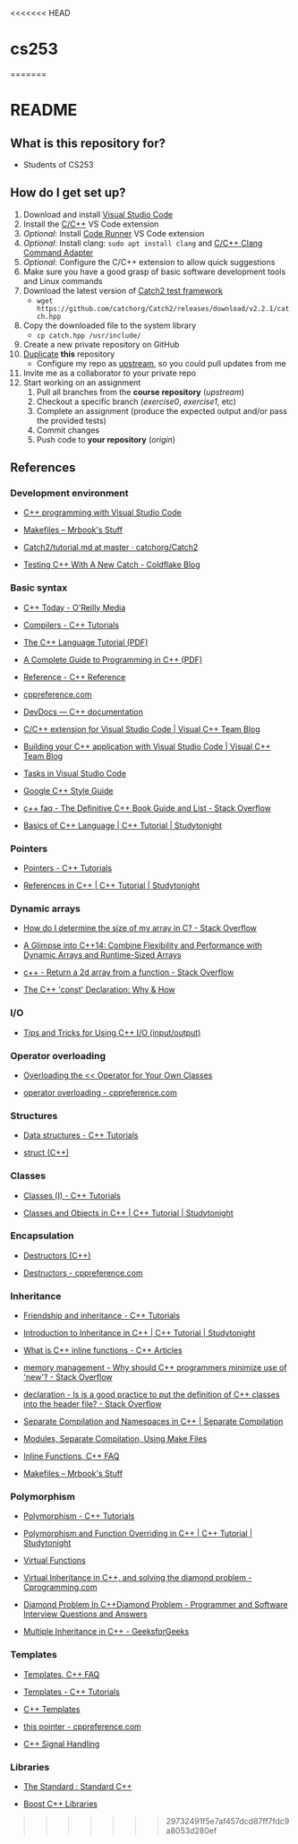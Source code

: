 <<<<<<< HEAD
# cs253
=======
# README

## What is this repository for?
* Students of CS253

## How do I get set up?
1. Download and install [Visual Studio Code](https://code.visualstudio.com/download)
1. Install the [C/C++](https://code.visualstudio.com/docs/languages/cpp) VS Code extension
1. *Optional*: Install [Code Runner](https://marketplace.visualstudio.com/items?itemName=formulahendry.code-runner) VS Code extension
1. *Optional*: Install clang: `sudo apt install clang` and [C/C++ Clang Command Adapter](https://github.com/mitaki28/vscode-clang)
1. *Optional*: Configure the C/C++ extension to allow quick suggestions
1. Make sure you have a good grasp of basic software development tools and Linux commands
1. Download the latest version of [Catch2 test framework](https://github.com/catchorg/Catch2)
    * `wget https://github.com/catchorg/Catch2/releases/download/v2.2.1/catch.hpp`
1. Copy the downloaded file to the system library
    * `cp catch.hpp /usr/include/`
1. Create a new private repository on GitHub
1. [Duplicate](https://help.github.com/articles/duplicating-a-repository/) **this** repository
    * Configure my repo as [upstream](https://help.github.com/articles/configuring-a-remote-for-a-fork/), so you could pull updates from me
1. Invite me as a collaborator to your private repo
1. Start working on an assignment
    1. Pull all branches from the **course repository** (*upstream*)
    1. Checkout a specific branch (*exercise0*, *exercise1*, etc)
    1. Complete an assignment (produce the expected output and/or pass the provided tests)
    1. Commit changes
    1. Push code to **your repository** (*origin*)

## References

### Development environment

* [C++ programming with Visual Studio Code](https://code.visualstudio.com/docs/languages/cpp)

* [Makefiles – Mrbook's Stuff](http://mrbook.org/blog/tutorials/make/)

* [Catch2/tutorial.md at master · catchorg/Catch2](https://github.com/catchorg/Catch2/blob/master/docs/tutorial.md)

* [Testing C++ With A New Catch - Coldflake Blog](http://blog.coldflake.com/posts/Testing-C++-with-a-new-Catch/)

### Basic syntax

* [C++ Today - O'Reilly Media](http://www.oreilly.com/programming/free/c++-today.csp)

* [Compilers - C++ Tutorials](http://www.cplusplus.com/doc/tutorial/introduction/)

* [The C++ Language Tutorial (PDF)](http://www.cplusplus.com/files/tutorial.pdf)

* [A Complete Guide to Programming in C++ (PDF)](http://www.lmpt.univ-tours.fr/~volkov/C++.pdf)

* [Reference - C++ Reference](http://www.cplusplus.com/reference/)

* [cppreference.com](http://en.cppreference.com/w/)

* [DevDocs — C++ documentation](http://devdocs.io/cpp/)

* [C/C++ extension for Visual Studio Code | Visual C++ Team Blog](https://blogs.msdn.microsoft.com/vcblog/2016/03/31/cc-extension-for-visual-studio-code/)

* [Building your C++ application with Visual Studio Code | Visual C++ Team Blog](https://blogs.msdn.microsoft.com/vcblog/2016/10/24/building-your-c-application-with-visual-studio-code/)

* [Tasks in Visual Studio Code](https://code.visualstudio.com/docs/editor/tasks)

* [Google C++ Style Guide](https://google.github.io/styleguide/cppguide.html)

* [c++ faq - The Definitive C++ Book Guide and List - Stack Overflow](http://stackoverflow.com/questions/388242/the-definitive-c-book-guide-and-list)

* [Basics of C++ Language | C++ Tutorial | Studytonight](http://www.studytonight.com/cpp/basics-of-cpp.php)

### Pointers

* [Pointers - C++ Tutorials](http://www.cplusplus.com/doc/tutorial/pointers/)

* [References in C++ | C++ Tutorial | Studytonight](http://www.studytonight.com/cpp/references-in-cpp.php)

### Dynamic arrays

* [How do I determine the size of my array in C? - Stack Overflow](http://stackoverflow.com/questions/37538/how-do-i-determine-the-size-of-my-array-in-c)

* [A Glimpse into C++14: Combine Flexibility and Performance with Dynamic Arrays and Runtime-Sized Arrays](http://blog.smartbear.com/development/a-glimpse-into-c14/)

* [c++ - Return a 2d array from a function - Stack Overflow](http://stackoverflow.com/questions/8617683/return-a-2d-array-from-a-function)

* [The C++ 'const' Declaration: Why &amp; How](http://duramecho.com/ComputerInformation/WhyHowCppConst.html)

### I/O

* [Tips and Tricks for Using C++ I/O (input/output)](http://www.augustcouncil.com/~tgibson/tutorial/iotips.html)

### Operator overloading

* [Overloading the &lt;&lt; Operator for Your Own Classes](https://msdn.microsoft.com/en-us/library/1z2f6c2k.aspx)

* [operator overloading - cppreference.com](http://en.cppreference.com/w/cpp/language/operators)

### Structures

* [Data structures - C++ Tutorials](http://www.cplusplus.com/doc/tutorial/structures/)

* [struct (C++)](https://msdn.microsoft.com/en-us/library/64973255.aspx)

### Classes

* [Classes (I) - C++ Tutorials](http://www.cplusplus.com/doc/tutorial/classes/)

* [Classes and Objects in C++ | C++ Tutorial | Studytonight](http://www.studytonight.com/cpp/class-and-objects.php)

### Encapsulation

* [Destructors (C++)](https://msdn.microsoft.com/en-us/library/6t4fe76c.aspx)

* [Destructors - cppreference.com](http://en.cppreference.com/w/cpp/language/destructor)

### Inheritance

* [Friendship and inheritance - C++ Tutorials](http://www.cplusplus.com/doc/tutorial/inheritance/)

* [Introduction to Inheritance in C++ | C++ Tutorial | Studytonight](http://www.studytonight.com/cpp/overview-of-inheritance.php)

* [What is C++ inline functions - C++ Articles](http://www.cplusplus.com/articles/2LywvCM9/)

* [memory management - Why should C++ programmers minimize use of 'new'? - Stack Overflow](http://stackoverflow.com/questions/6500313/why-should-c-programmers-minimize-use-of-new)

* [declaration - Is is a good practice to put the definition of C++ classes into the header file? - Stack Overflow](http://stackoverflow.com/questions/4955159/is-is-a-good-practice-to-put-the-definition-of-c-classes-into-the-header-file)

* [Separate Compilation and Namespaces in C++ | Separate Compilation](http://www.informit.com/articles/printerfriendly/26039)

* [Modules, Separate Compilation, Using Make Files](https://www.cs.bu.edu/teaching/cpp/separate-compilation/)

* [Inline Functions, C++ FAQ](https://isocpp.org/wiki/faq/inline-functions)

* [Makefiles – Mrbook's Stuff](http://mrbook.org/blog/tutorials/make/)

### Polymorphism

* [Polymorphism - C++ Tutorials](http://www.cplusplus.com/doc/tutorial/polymorphism/)

* [Polymorphism and Function Overriding in C++ | C++ Tutorial | Studytonight](http://www.studytonight.com/cpp/function-overriding.php)

* [Virtual Functions](https://msdn.microsoft.com/en-us/library/0y01k918.aspx)

* [Virtual Inheritance in C++, and solving the diamond problem - Cprogramming.com](http://www.cprogramming.com/tutorial/virtual_inheritance.html)

* [Diamond Problem In C++Diamond Problem - Programmer and Software Interview Questions and Answers](http://www.programmerinterview.com/index.php/c-cplusplus/diamond-problem/)

* [Multiple Inheritance in C++ - GeeksforGeeks](http://www.geeksforgeeks.org/multiple-inheritance-in-c/)

### Templates

* [Templates, C++ FAQ](https://isocpp.org/wiki/faq/templates)

* [Templates - C++ Tutorials](http://www.cplusplus.com/doc/oldtutorial/templates/)

* [C++ Templates](https://www.tutorialspoint.com/cplusplus/cpp_templates.htm)

* [this pointer - cppreference.com](http://en.cppreference.com/w/cpp/language/this)

* [C++ Signal Handling](https://www.tutorialspoint.com/cplusplus/cpp_signal_handling.htm)

### Libraries

* [The Standard : Standard C++](https://isocpp.org/std/the-standard)

* [Boost C++ Libraries](http://www.boost.org/)
>>>>>>> 29732491f5e7af457dcd87ff7fdc9a8053d280ef

